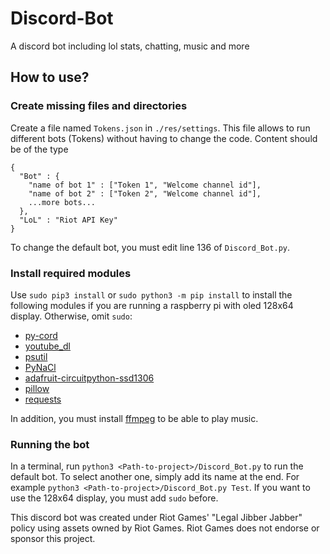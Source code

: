 # Discord-Bot
A discord bot including lol stats, chatting, music and more

## How to use?
### Create missing files and directories

Create a file named `Tokens.json` in `./res/settings`. This file allows to run different bots (Tokens) without having to change the code.
Content should be of the type 
<pre><code>{
  "Bot" : {
    "name of bot 1" : ["Token 1", "Welcome channel id"],
    "name of bot 2" : ["Token 2", "Welcome channel id"],
    ...more bots...
  },
  "LoL" : "Riot API Key"
}
</code></pre>
To change the default bot, you must edit line 136 of `Discord_Bot.py`.


### Install required modules

Use `sudo pip3 install` or `sudo python3 -m pip install` to install the following modules if you are running a raspberry pi with oled 128x64 display. Otherwise, omit `sudo`:
* [py-cord](https://docs.pycord.dev/en/stable/)
* [youtube_dl](https://github.com/ytdl-org/youtube-dl)
* [psutil](https://github.com/giampaolo/psutil)
* [PyNaCl](https://github.com/pyca/pynacl/)
* [adafruit-circuitpython-ssd1306](https://github.com/adafruit/Adafruit_CircuitPython_SSD1306)
* [pillow](https://python-pillow.org/)
* [requests](https://requests.readthedocs.io/en/latest/)

In addition, you must install [ffmpeg](https://ffmpeg.org/) to be able to play music.

### Running the bot
In a terminal, run `python3 <Path-to-project>/Discord_Bot.py` to run the default bot. To select another one, simply add its name at the end. For example `python3 <Path-to-project>/Discord_Bot.py Test`.
If you want to use the 128x64 display, you must add `sudo` before.


This discord bot was created under Riot Games' "Legal Jibber Jabber" policy using assets owned by Riot Games.  Riot Games does not endorse or sponsor this project.
